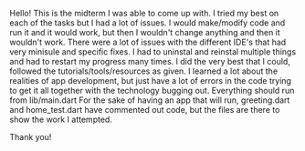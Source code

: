 Hello!
This is the midterm I was able to come up with. I tried my best on each of the tasks but I had a lot of issues. I would make/modify code and run it and it would work, but then I wouldn't change anything and then it wouldn't work. There were a lot of issues with the different IDE's that had very minisule and specific fixes. I had to uninstal and reinstal multiple things and had to restart my progress many times. I did the very best that I could, followed the tutorials/tools/resources as given. I learned a lot about the realities of app development, but just have a lot of errors in the code trying to get it all together with the technology bugging out. 
Everything should run from lib/main.dart
For the sake of having an app that will run, greeting.dart and home_test.dart have commented out code, but the files are there to show the work I attempted. 

Thank you!
